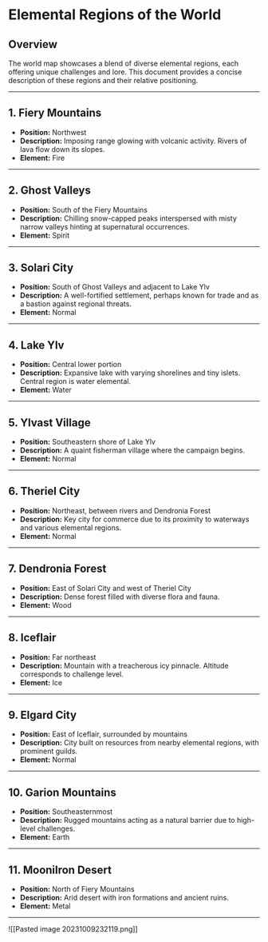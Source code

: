 # Elemental Regions of the World

## Overview
The world map showcases a blend of diverse elemental regions, each offering unique challenges and lore. This document provides a concise description of these regions and their relative positioning.

---

## 1. Fiery Mountains
* **Position:** Northwest
* **Description:** Imposing range glowing with volcanic activity. Rivers of lava flow down its slopes.
* **Element:** Fire

---

## 2. Ghost Valleys
* **Position:** South of the Fiery Mountains
* **Description:** Chilling snow-capped peaks interspersed with misty narrow valleys hinting at supernatural occurrences.
* **Element:** Spirit

---

## 3. Solari City
* **Position:** South of Ghost Valleys and adjacent to Lake Ylv
* **Description:** A well-fortified settlement, perhaps known for trade and as a bastion against regional threats.
* **Element:** Normal

---

## 4. Lake Ylv
* **Position:** Central lower portion
* **Description:** Expansive lake with varying shorelines and tiny islets. Central region is water elemental.
* **Element:** Water

---

## 5. Ylvast Village
* **Position:** Southeastern shore of Lake Ylv
* **Description:** A quaint fisherman village where the campaign begins.
* **Element:** Normal

---

## 6. Theriel City
* **Position:** Northeast, between rivers and Dendronia Forest
* **Description:** Key city for commerce due to its proximity to waterways and various elemental regions.
* **Element:** Normal

---

## 7. Dendronia Forest
* **Position:** East of Solari City and west of Theriel City
* **Description:** Dense forest filled with diverse flora and fauna.
* **Element:** Wood

---

## 8. Iceflair
* **Position:** Far northeast
* **Description:** Mountain with a treacherous icy pinnacle. Altitude corresponds to challenge level.
* **Element:** Ice

---

## 9. Elgard City
* **Position:** East of Iceflair, surrounded by mountains
* **Description:** City built on resources from nearby elemental regions, with prominent guilds.
* **Element:** Normal

---

## 10. Garion Mountains
* **Position:** Southeasternmost
* **Description:** Rugged mountains acting as a natural barrier due to high-level challenges.
* **Element:** Earth

---

## 11. MooniIron Desert
* **Position:** North of Fiery Mountains
* **Description:** Arid desert with iron formations and ancient ruins.
* **Element:** Metal

---

![[Pasted image 20231009232119.png]]